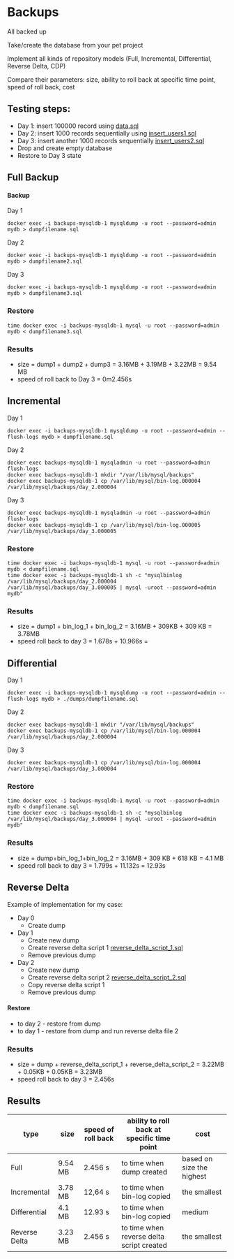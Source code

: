 # Backups
All backed up

Take/create the database from your pet project

Implement all kinds of repository models (Full, Incremental, Differential, Reverse Delta, CDP)

Compare their parameters: size, ability to roll back at specific time point, speed of roll back, cost
## Testing steps:
* Day 1: insert 100000 record using [data.sql](scripts%2Fdata.sql)
* Day 2: insert 1000 records sequentially using [insert_users1.sql](scripts%2Finsert_users1.sql)
* Day 3: insert another 1000 records sequentially [insert_users2.sql](scripts%2Finsert_users2.sql)
* Drop and create empty database
* Restore to Day 3 state

## Full Backup

#### Backup
Day 1
```shell
docker exec -i backups-mysqldb-1 mysqldump -u root --password=admin mydb > dumpfilename.sql
```
Day 2
```shell
docker exec -i backups-mysqldb-1 mysqldump -u root --password=admin mydb > dumpfilename2.sql
```
Day 3
```shell
docker exec -i backups-mysqldb-1 mysqldump -u root --password=admin mydb > dumpfilename3.sql
```

### Restore

```shell
time docker exec -i backups-mysqldb-1 mysql -u root --password=admin mydb < dumpfilename3.sql
```
### Results

* size = dump1 + dump2 + dump3 = 3.16MB + 3.19MB + 3.22MB = 9.54 MB
* speed of roll back to Day 3  = 0m2.456s

## Incremental
Day 1 
```shell
docker exec -i backups-mysqldb-1 mysqldump -u root --password=admin --flush-logs mydb > dumpfilename.sql
```
Day 2
```shell
docker exec backups-mysqldb-1 mysqladmin -u root --password=admin flush-logs
docker exec backups-mysqldb-1 mkdir "/var/lib/mysql/backups"
docker exec backups-mysqldb-1 cp /var/lib/mysql/bin-log.000004 /var/lib/mysql/backups/day_2.000004
```
Day 3
```shell
docker exec backups-mysqldb-1 mysqladmin -u root --password=admin flush-logs
docker exec backups-mysqldb-1 cp /var/lib/mysql/bin-log.000005 /var/lib/mysql/backups/day_3.000005
```

### Restore

```shell
time docker exec -i backups-mysqldb-1 mysql -u root --password=admin mydb < dumpfilename.sql
time docker exec -i backups-mysqldb-1 sh -c "mysqlbinlog /var/lib/mysql/backups/day_2.000004 /var/lib/mysql/backups/day_3.000005 | mysql -uroot --password=admin mydb"
```

### Results

* size = dump1 + bin_log_1 + bin_log_2 = 3.16MB + 309KB + 309 KB = 3.78MB
* speed roll back to day 3 =  1.678s + 10.966s = 

## Differential
Day 1
```shell
docker exec -i backups-mysqldb-1 mysqldump -u root --password=admin --flush-logs mydb > ./dumps/dumpfilename.sql
```
Day 2
```shell
docker exec backups-mysqldb-1 mkdir "/var/lib/mysql/backups"
docker exec backups-mysqldb-1 cp /var/lib/mysql/bin-log.000004 /var/lib/mysql/backups/day_2.000004
```

Day 3
```shell
docker exec backups-mysqldb-1 cp /var/lib/mysql/bin-log.000004 /var/lib/mysql/backups/day_3.000004
```

### Restore

```shell
time docker exec -i backups-mysqldb-1 mysql -u root --password=admin mydb < dumpfilename.sql
time docker exec -i backups-mysqldb-1 sh -c "mysqlbinlog /var/lib/mysql/backups/day_3.000004 | mysql -uroot --password=admin mydb"
```

### Results
* size = dump+bin_log_1+bin_log_2 = 3.16MB + 309 KB + 618 KB = 4.1 MB
* speed roll back to day 3 = 1.799s + 11.132s = 12.93s

## Reverse Delta

Example of implementation for my case:
* Day 0
   * Create dump
* Day 1
  * Create new dump
  * Create reverse delta script 1 [reverse_delta_script_1.sql](scripts%2Freverse_delta_script_1.sql)
  * Remove previous dump
* Day 2
  * Create new dump
  * Create reverse delta script 2 [reverse_delta_script_2.sql](scripts%2Freverse_delta_script_2.sql)
  * Copy reverse delta script 1
  * Remove previous dump

#### Restore
* to day 2 - restore from dump
* to day 1 - restore from dump and run reverse delta file 2


### Results
* size = dump + reverse_delta_script_1 + reverse_delta_script_2 = 3.22MB + 0.05KB + 0.05KB = 3.23MB
* speed roll back to day 3 = 2.456s

## Results
| type          | size    | speed of roll back | ability to roll back at specific time point | cost                      |
|---------------|---------|--------------------|---------------------------------------------|---------------------------|
| Full          | 9.54 MB | 2.456 s            | to time when dump created                   | based on size the highest |
| Incremental   | 3.78 MB | 12,64 s            | to time when bin-log copied                 | the smallest              |
| Differential  | 4.1 MB  | 12.93 s            | to time when bin-log copied                 | medium                    |
| Reverse Delta | 3.23 MB | 2.456 s            | to time when reverse delta script created   | the smallest              |